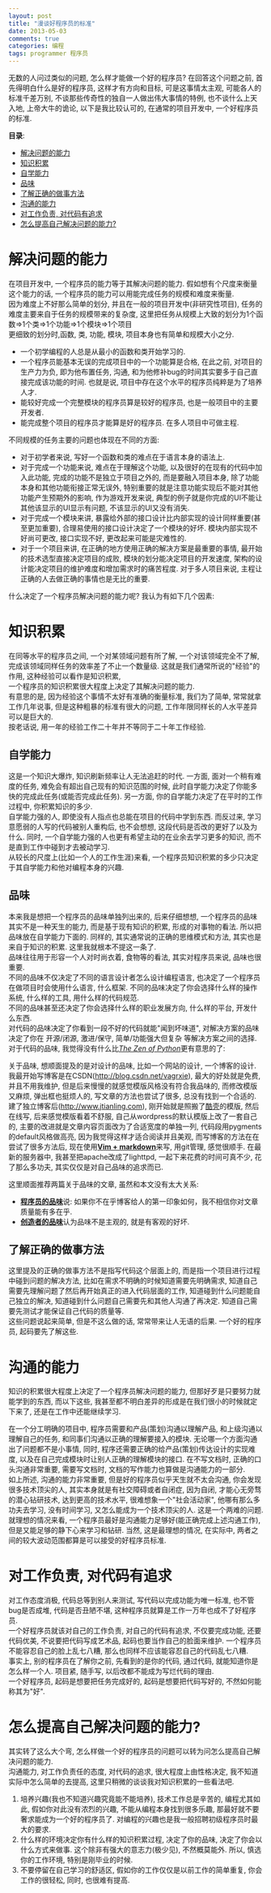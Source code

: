 ```yaml
---
layout: post
title: "漫谈好程序员的标准"
date: 2013-05-03
comments: true
categories: 编程
tags: programmer 程序员
---
```


无数的人问过类似的问题, 怎么样才能做一个好的程序员? 在回答这个问题之前, 首先得明白什么是好的程序员, 这样才有方向和目标, 可是这事情太主观, 可能各人的标准千差万别, 不谈那些传奇性的独自一人做出伟大事情的特例, 也不谈什么上天入地, 上帝大牛的诡论,  以下是我比较认可的, 在通常的项目开发中, 一个好程序员的标准.   

<!-- more -->
<!-- toc-begin -->
**目录**:

* [解决问题的能力](#解决问题的能力)
* [知识积累](#知识积累)
 * [自学能力](#自学能力)
 * [品味](#品味)
 * [了解正确的做事方法](#了解正确的做事方法)
* [沟通的能力](#沟通的能力)
* [对工作负责, 对代码有追求](#对工作负责-对代码有追求)
* [怎么提高自己解决问题的能力?](#怎么提高自己解决问题的能力)

<!-- toc-end -->

# 解决问题的能力
在项目开发中, 一个程序员的能力等于其解决问题的能力.  假如想有个尺度来衡量这个能力的话,  一个程序员的能力可以用能完成任务的规模和难度来衡量.  
因为难度上不好那么简单的划分, 并且在一般的项目开发中(非研究性项目), 任务的难度主要来自于任务的规模带来的复杂度,  这里把任务从规模上大致的划分为1个函数=>1个类=>1个功能=>1个模块=>1个项目  
更细致的划分时,函数, 类, 功能, 模块, 项目本身也有简单和规模大小之分.  

* 一个初学编程的人总是从最小的函数和类开始学习的.  
* 一个程序员能基本无误的完成项目中的一个功能算是合格, 在此之前, 对项目的生产力为负, 即为他布置任务, 沟通, 和为他修补bug的时间其实要多于自己直接完成该功能的时间.  也就是说, 项目中存在这个水平的程序员纯粹是为了培养人才.  
* 能较好完成一个完整模块的程序员算是较好的程序员, 也是一般项目中的主要开发者.  
* 能完成整个项目的程序员才能算是好的程序员.  在多人项目中可做主程.  

不同规模的任务主要的问题也体现在不同的方面:  

* 对于初学者来说, 写好一个函数和类的难点在于语言本身的语法上.  
* 对于完成一个功能来说, 难点在于理解这个功能, 以及很好的在现有的代码中加入此功能, 完成的功能不是独立于项目之外的, 而是要融入项目本身, 除了功能本身和其他功能衔接正常无误外,  特别重要的就是注意功能实现后不能对其他功能产生预期外的影响, 作为游戏开发来说, 典型的例子就是你完成的UI不能让其他该显示的UI显示有问题, 不该显示的UI又没有消失.  
* 对于完成一个模块来讲, 暴露给外部的接口设计比内部实现的设计同样重要(甚至更加重要), 合理易使用的接口设计决定了一个模块的好坏.  模块内部实现不好尚可更改, 接口实现不好, 更改起来可能是灾难性的.  
* 对于一个项目来讲, 在正确的地方使用正确的解决方案是最重要的事情, 最开始的技术选型直接决定项目的成败, 模块的划分能决定项目的开发速度, 架构的设计能决定项目的维护难度和增加需求时的痛苦程度.  对于多人项目来说, 主程让正确的人去做正确的事情也是无比的重要.  

什么决定了一个程序员解决问题的能力呢? 我认为有如下几个因素:  

# 知识积累
在同等水平的程序员之间, 一个对某领域问题有所了解, 一个对该领域完全不了解, 完成该领域同样任务的效率差了不止一个数量级.  这就是我们通常所说的"经验"的作用, 这种经验可以看作是知识积累,  
一个程序员的知识积累很大程度上决定了其解决问题的能力.  
有意思的是, 因为经验这个事情不太好有准确的衡量标准, 我们为了简单, 常常就拿工作几年说事,  但是这种粗暴的标准有很大的问题, 工作年限同样长的人水平差异可以是巨大的.  
按老话说, 用一年的经验工作二十年并不等同于二十年工作经验.  

## 自学能力
这是一个知识大爆炸, 知识刷新频率让人无法追赶的时代.  一方面, 面对一个稍有难度的任务, 难免会有超出自己现有的知识范围的时候, 此时自学能力决定了你能多快的完成此任务(或能否完成此任务).  另一方面, 你的自学能力决定了在平时的工作过程中, 你积累知识的多少.  
自学能力强的人, 即使没有人指点也总能在项目的代码中学到东西.  而反过来, 学习意愿弱的人写的代码被别人重构后, 也不会想想, 这段代码是否改的更好了以及为什么.  同时, 一个自学能力强的人也更有希望主动的在业余去学习更多的知识, 而不是直到工作中碰到才去被动学习.  
从较长的尺度上(比如一个人的工作生涯)来看, 一个程序员知识积累的多少只决定于其自学能力和他对编程本身的兴趣.  

## 品味
本来我是想把一个程序员的品味单独列出来的, 后来仔细想想, 一个程序员的品味其实不是一种天生的能力, 而是基于现有知识的积累, 形成的对事物的看法.  所以把品味放在自学能力下面的.  同样的, 其实通常说的正确的思维模式和方法, 其实也是来自于知识的积累.  这里我就根本不提这一条了.  
品味往往用于形容一个人对时尚衣着, 食物等的看法, 其实对程序员来说, 品味也很重要.  
不同的品味不仅决定了不同的语言设计者怎么设计编程语言, 也决定了一个程序员在做项目时会使用什么语言, 什么框架.
不同的品味决定了你会选择什么样的操作系统, 什么样的工具, 用什么样的代码规范.  
不同的品味甚至还决定了你会选择什么样的职业发展方向, 什么样的平台, 开发什么东西.  
对代码的品味决定了你看到一段不好的代码就能"闻到坏味道", 对解决方案的品味决定了你在 开源/闭源, 激进/保守, 简单/功能强大但复杂 等解决方案之间的选择.  
对于代码的品味, 我觉得没有什么比[*The Zen of Python*](http://www.python.org/dev/peps/pep-0020/)更有意思的了: 
  
关于品味, 想顺面提及的是对设计的品味, 比如一个网站的设计, 一个博客的设计. 我最开始写博客是在CSDN(<http://blog.csdn.net/vagrxie>), 最大的好处就是免费, 并且不用我维护, 但是后来慢慢的就感觉模版风格没有符合我品味的, 而修改模版又麻烦, 弹出框也挺烦人的, 写文章的方法也尝试了很多, 总没有找到一个合适的.  建了独立博客后(<http://www.jtianling.com>), 刚开始就是照搬了[酷壳](http://www.coolshell.cn)的模版, 然后在线写, 后来感觉模版看着不舒服, 自己从wordpress的默认模版上改了一套自己的, 主要的改进就是文章内容页面改为了合适宽度的单独一列, 代码段用pygments的default风格做高亮, 因为我觉得这样才适合阅读并且美观, 而写博客的方法在在尝试了很多方法后, 现在使用[**Vim + markdown**](http://www.jtianling.com/articles/1848.html)来写, 用git管理, 感觉很顺手.  在最新的服务器中, 我甚至把apache改成了lighttpd, 一起下来花费的时间可真不少, 花了那么多功夫, 其实仅仅是对自己品味的追求而已.  

这里顺面推荐两篇关于品味的文章, 虽然和本文没有太大关系:  
* [**程序员的品味**](http://www.cnblogs.com/cathsfz/archive/2010/02/01/1660909.html)说: 如果你不在乎博客给人的第一印象如何，我不相信你对文章质量能有多在乎.  
* [**创造者的品味**](http://apple4us.com/2009/07/taste-for-makers.html)认为品味不是主观的, 就是有客观的好坏.  

## 了解正确的做事方法
这里提及的正确的做事方法不是指写代码这个层面上的, 而是指一个项目进行过程中碰到问题的解决方法, 比如在需求不明确的时候知道需要先明确需求, 知道自己需要先理解问题了然后再开始真正的进入代码层面的工作,  知道碰到什么问题能自己独立的解决, 知道碰到什么问题自己需要先和其他人沟通了再决定.  知道自己需要先测试才能保证自己代码的质量等.  
这些问题说起来简单, 但是不这么做的话, 常常带来让人无语的后果.  一个好的程序员, 起码要先了解这些.  

# 沟通的能力
知识的积累很大程度上决定了一个程序员解决问题的能力, 但那好歹是只要努力就能学到的东西, 而以下这些, 我甚至都不明白差异的形成是在我们很小的时候就定下来了, 还是在工作中还能继续学习.  
  
在一个分工明确的项目中, 程序员需要和产品(策划)沟通以理解产品, 和上级沟通以理解自己的任务, 和同事们沟通以正确的理解要接入的模块.  无论哪一个方面沟通出了问题都不是小事情, 同时, 程序还需要正确的给产品(策划)传达设计的实现难度, 以及在自己完成模块时让别人正确的理解模块的接口.  在不写文档时, 正确的口头沟通非常重要, 需要写文档时, 文档的写作能力也算做是沟通能力的一部分.  
如上所述, 沟通的能力非常重要, 但是好的程序员似乎天生就不太会沟通, 你会发现很多技术顶尖的人, 其实本身就是有社交障碍或者自闭症, 因为自闭, 才能心无旁骛的潜心钻研技术, 达到更高的技术水平, 很难想象一个"社会活动家", 他哪有那么多功夫去学习, 没有时间学习, 又怎么能成为一个技术顶尖的人.  这是一个两难的问题.  就理想的情况来看, 一个程序员最好是沟通能力足够好(能正确完成上述沟通工作), 但是又能足够的静下心来学习和钻研.  当然, 这是最理想的情况, 在实际中, 两者之间的较大波动范围都算是可以接受的好程序员标准.   

# 对工作负责, 对代码有追求
对工作态度消极, 代码总等到别人来测试, 写代码以完成功能为唯一标准, 也不管bug是否成堆, 代码是否丑陋不堪, 这种程序员就算是工作一万年也成不了好程序员.  
一个好程序员就该对自己的工作负责, 对自己的代码有追求, 不仅要完成功能, 还要代码优美, 不说要把代码写成艺术品, 起码也要当作自己的脸面来维护.  一个程序员不能容忍自己的脸上乱七八糟, 那么也同样不应该能容忍自己的代码乱七八糟.  
事实上, 别的程序员在了解你之前, 先看到的是你的代码, 通过代码, 就能知道你是怎么样一个人.  项目紧, 随手写, 以后改都不能成为写烂代码的理由.  
一个好程序员, 起码是想要把任务完成好的, 起码是想要把代码写好的, 不然如何能称其为"好".  

# 怎么提高自己解决问题的能力?
其实转了这么大个弯, 怎么样做一个好的程序员的问题可以转为问怎么提高自己解决问题的能力.  
沟通能力, 对工作负责任的态度, 对代码的追求, 很大程度上由性格决定, 我不知道实际中怎么简单的去提高, 这里只稍微的谈谈我对知识积累的一些看法吧.  

1. 培养兴趣(我也不知道兴趣究竟能不能培养), 技术工作总是辛苦的, 编程尤其如此, 假如你对此没有浓烈的兴趣, 不能从编程本身找到很多乐趣, 那最好就不要奢求能成为一个好的程序员了.  对编程的兴趣也是我一般招聘初级程序员时最大的要求.  
2. 什么样的环境决定你有什么样的知识积累过程, 决定了你的品味, 决定了你会以什么方式来做事.  这个除非有强大的意志力(极少见), 不然概莫能外.  所以, 慎选你的工作环境, 特别是刚毕业的时候.  
3. 不要停留在自己学习的舒适区, 假如你的工作仅仅是以前工作的简单重复, 你会工作的很轻松, 同时, 也很难有提高.  

